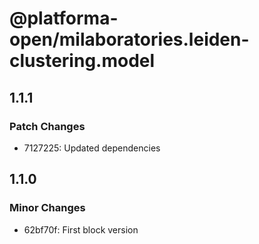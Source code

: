 # @platforma-open/milaboratories.leiden-clustering.model

## 1.1.1

### Patch Changes

- 7127225: Updated dependencies

## 1.1.0

### Minor Changes

- 62bf70f: First block version
